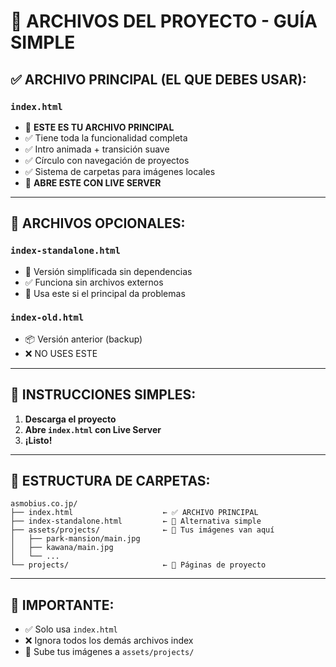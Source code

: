 # 📁 ARCHIVOS DEL PROYECTO - GUÍA SIMPLE

## ✅ **ARCHIVO PRINCIPAL (EL QUE DEBES USAR):**

### `index.html`
- 🎯 **ESTE ES TU ARCHIVO PRINCIPAL**
- ✅ Tiene toda la funcionalidad completa
- ✅ Intro animada + transición suave
- ✅ Círculo con navegación de proyectos
- ✅ Sistema de carpetas para imágenes locales
- 🚀 **ABRE ESTE CON LIVE SERVER**

---

## 📂 **ARCHIVOS OPCIONALES:**

### `index-standalone.html`
- 🔧 Versión simplificada sin dependencias
- ✅ Funciona sin archivos externos
- 🎯 Usa este si el principal da problemas

### `index-old.html`
- 📦 Versión anterior (backup)
- ❌ NO USES ESTE

---

## 🎯 **INSTRUCCIONES SIMPLES:**

1. **Descarga el proyecto**
2. **Abre `index.html` con Live Server**
3. **¡Listo!**

---

## 📁 **ESTRUCTURA DE CARPETAS:**

```
asmobius.co.jp/
├── index.html                    ← ✅ ARCHIVO PRINCIPAL
├── index-standalone.html         ← 🔧 Alternativa simple
├── assets/projects/              ← 📁 Tus imágenes van aquí
│   ├── park-mansion/main.jpg
│   ├── kawana/main.jpg
│   └── ...
└── projects/                     ← 📄 Páginas de proyecto
```

---

## 🚨 **IMPORTANTE:**
- ✅ Solo usa `index.html`
- ❌ Ignora todos los demás archivos index
- 📁 Sube tus imágenes a `assets/projects/`
